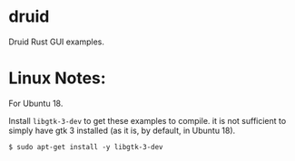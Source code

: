 # druid
Druid Rust GUI examples.

# Linux Notes:
For Ubuntu 18.

Install `libgtk-3-dev` to get these examples to compile. it is not sufficient to simply have gtk 3 installed (as it is, by default, in Ubuntu 18).
```
$ sudo apt-get install -y libgtk-3-dev
```
